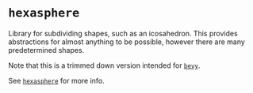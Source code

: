 # `hexasphere`

Library for subdividing shapes, such as an icosahedron. This provides
abstractions for almost anything to be possible, however there are many
predetermined shapes.

Note that this is a trimmed down version intended for [`bevy`](https://github.com/bevyengine/bevy).

See [`hexasphere`](https://crates.io/crates/hexasphere) for more info.
